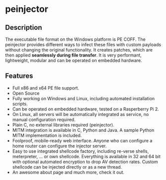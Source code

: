 # peinjector

## Description
The executable file format on the Windows platform is PE COFF. The peinjector provides different ways to infect these files with custom payloads without changing the original functionality. It creates patches, which are then applied **seamlessly during file transfer**. It is very performant, lightweight, modular and can be operated on embedded hardware.	

## Features
-	Full x86 and x64 PE file support.
-	Open Source
-	Fully working on Windows and Linux, including automated installation scripts.
-	Can be  operated on embedded hardware, tested on a Rasperberry Pi 2.
-	On Linux, all servers will be automatically integrated as service, no manual configuration required.
-	Plain C, no external libraries required (peinjector). 
-	MITM integration is available in C, Python and Java. A sample Python MITM implementation is included.
-	Foolproof, mobile-ready web interface. Anyone who can configure a home router can configure the injector server.
-	Easy to use integrated shellcode factory, including re-verse shells, meterpreter, ... or own shellcode. Everything is available in 32 and 64 bit with optional automated encryption to drop AV detection rates. Custom shellcode can be injected directly or as a new thread. 
-	An awesome about page and much more, check it out.
